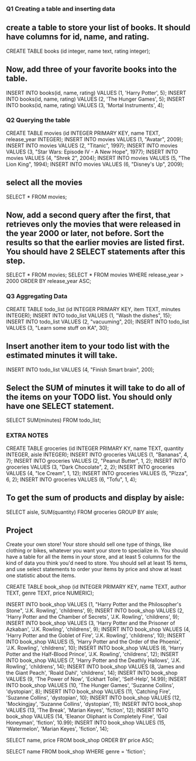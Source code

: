 ### Q1 Creating a table and inserting data

## create a table to store your list of books. It should have columns for id, name, and rating.

CREATE TABLE books (id integer, name text, rating integer);

## Now, add three of your favorite books into the table.
INSERT INTO books(id, name, rating) VALUES (1, 'Harry Potter', 5);
INSERT INTO books(id, name, rating) VALUES (2, 'The Hunger Games', 5);
INSERT INTO books(id, name, rating) VALUES (3, 'Mortal Instruments', 4);


### Q2 Querying the table
CREATE TABLE movies (id INTEGER PRIMARY KEY, name TEXT, release_year INTEGER);
INSERT INTO movies VALUES (1, "Avatar", 2009);
INSERT INTO movies VALUES (2, "Titanic", 1997);
INSERT INTO movies VALUES (3, "Star Wars: Episode IV - A New Hope", 1977);
INSERT INTO movies VALUES (4, "Shrek 2", 2004);
INSERT INTO movies VALUES (5, "The Lion King", 1994);
INSERT INTO movies VALUES (6, "Disney's Up", 2009);

## select all the movies
SELECT * FROM movies;

## Now, add a second query after the first, that retrieves only the movies that were released in the year 2000 or later, not before. Sort the results so that the earlier movies are listed first. You should have 2 SELECT statements after this step.
SELECT * FROM movies;
SELECT * FROM movies WHERE release_year > 2000 ORDER BY release_year ASC;


### Q3 Aggregating Data
CREATE TABLE todo_list (id INTEGER PRIMARY KEY, item TEXT, minutes INTEGER);
INSERT INTO todo_list VALUES (1, "Wash the dishes", 15);
INSERT INTO todo_list VALUES (2, "vacuuming", 20);
INSERT INTO todo_list VALUES (3, "Learn some stuff on KA", 30);

## Insert another item to your todo list with the estimated minutes it will take.
INSERT INTO todo_list VALUES (4, "Finish Smart brain", 200);

## Select the SUM of minutes it will take to do all of the items on your TODO list. You should only have one SELECT statement.
SELECT SUM(minutes) FROM todo_list;


### EXTRA NOTES
CREATE TABLE groceries (id INTEGER PRIMARY KY, name TEXT, quantity INTEGER, aisle INTEGER);
INSERT INTO groceries VALUES (1, "Bananas", 4, 7);
INSERT INTO groceries VALUES (2, "Peanut Butter", 1, 2);
INSERT INTO groceries VALUES (3, "Dark Chocolate", 2, 2);
INSERT INTO groceries VALUES (4, "Ice Cream", 1, 12);
INSERT INTO groceries VALUES (5, "Pizza", 6, 2);
INSERT INTO groceries VALUES (6, "Tofu", 1, 4);

## To get the sum of products and display by aisle:
SELECT aisle, SUM(quantity) FROM groceries GROUP BY aisle;



## Project
Create your own store! Your store should sell one type of things, like clothing or bikes, whatever you want your store to specialize in. You should have a table for all the items in your store, and at least 5 columns for the kind of data you think you'd need to store. You should sell at least 15 items, and use select statements to order your items by price and show at least one statistic about the items.

CREATE TABLE book_shop (id INTEGER PRIMARY KEY, name TEXT, author TEXT, genre TEXT, price NUMERIC);

INSERT INTO book_shop VALUES (1, "Harry Potter and the Philosopher's Stone", 'J.K. Rowling', 'childrens', 9);
INSERT INTO book_shop VALUES (2, 'Harry Potter and the Chamber of Secrets', 'J.K. Rowling', 'childrens', 9);
INSERT INTO book_shop VALUES (3, 'Harry Potter and the Prisoner of Azkaban', 'J.K. Rowling', 'childrens', 9);
INSERT INTO book_shop VALUES (4, 'Harry Potter and the Goblet of Fire', 'J.K. Rowling', 'childrens', 10);
INSERT INTO book_shop VALUES (5, 'Harry Potter and the Order of the Phoenix', 'J.K. Rowling', 'childrens', 10);
INSERT INTO book_shop VALUES (6, 'Harry Potter and the Half-Blood Prince', 'J.K. Rowling', 'childrens', 12);
INSERT INTO book_shop VALUES (7, 'Harry Potter and the Deathly Hallows', 'J.K. Rowling', 'childrens', 14);
INSERT INTO book_shop VALUES (8, 'James and the Giant Peach', 'Roald Dahl', 'childrens', 14);
INSERT INTO book_shop VALUES (9, 'The Power of Now', 'Eckhart Tolle', 'Self-Help', 14.99);
INSERT INTO book_shop VALUES (10, 'The Hunger Games', 'Suzanne Collins', 'dystopian', 8);
INSERT INTO book_shop VALUES (11, 'Catching Fire', 'Suzanne Collins', 'dystopian', 10);
INSERT INTO book_shop VALUES (12, 'Mockingjay', 'Suzanne Collins', 'dystopian', 11);
INSERT INTO book_shop VALUES (13, 'The Break', 'Marian Keyes', 'fiction', 12);
INSERT INTO book_shop VALUES (14, 'Eleanor Oliphant is Completely Fine', 'Gail Honeyman', 'fiction', 10.99);
INSERT INTO book_shop VALUES (15, 'Watermelon', 'Marian Keyes', 'fiction', 14);


SELECT name, price FROM book_shop ORDER BY price ASC;

SELECT name FROM book_shop WHERE genre = 'fiction';
